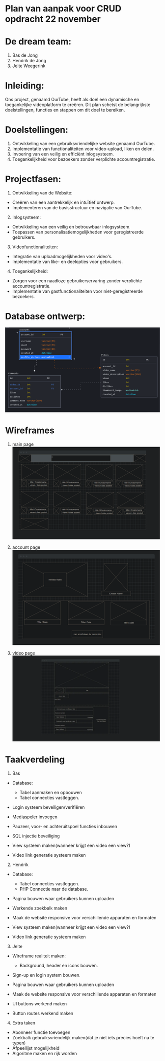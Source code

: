 # Plan van aanpak voor CRUD opdracht 22 november

# De dream team:

1. Bas de Jong
2. Hendrik de Jong
3. Jelte Weegerink

# Inleiding:

Ons project, genaamd OurTube, heeft als doel een dynamische en toegankelijke videoplatform te creëren. Dit plan schetst de belangrijkste doelstellingen, functies en stappen om dit doel te bereiken.

# Doelstellingen:

1. Ontwikkeling van een gebruiksvriendelijke website genaamd OurTube.
2. Implementatie van functionaliteiten voor video-upload, liken en delen.
3. Invoering van een veilig en efficiënt inlogsysteem.
4. Toegankelijkheid voor bezoekers zonder verplichte accountregistratie.

# Projectfasen:

1. Ontwikkeling van de Website:

- Creëren van een aantrekkelijk en intuïtief ontwerp.
- Implementeren van de basisstructuur en navigatie van OurTube.

2. Inlogsysteem:

- Ontwikkeling van een veilig en betrouwbaar inlogsysteem.
- Toepassen van personalisatiemogelijkheden voor geregistreerde gebruikers.

3. Videofunctionaliteiten:

- Integratie van uploadmogelijkheden voor video's.
- Implementatie van like- en deelopties voor gebruikers.

4. Toegankelijkheid:

- Zorgen voor een naadloze gebruikerservaring zonder verplichte accountregistratie.
- Implementatie van gastfunctionaliteiten voor niet-geregistreerde bezoekers.

# Database ontwerp:

![Alt text](images/databaseDesign.png?raw=true "Optional Title")

# Wireframes

1. main page
   ![Alt text](images/mainpagewireframe.png?raw=true "Optional Title")

2. account page
   ![Alt text](images/profilepage.png?raw=true "Optional Title")

3. video page
   ![Alt text](images/videoplayerpage.png?raw=true "Optional Title")

# Taakverdeling

1. Bas

- Database:

  - Tabel aanmaken en opbouwen
  - Tabel connecties vastleggen.

- Login systeem beveiligen/verifiëren
- Mediaspeler invoegen
- Pauzeer, voor- en achteruitspoel functies inbouwen
- SQL injectie beveiliging

- View systeem maken(wanneer krijgt een video een view?)
- Video link generatie systeem maken

2. Hendrik

- Database:

  - Tabel connecties vastleggen.
  - PHP Connectie naar de database.

- Pagina bouwen waar gebruikers kunnen uploaden

- Werkende zoekbalk maken

- Maak de website responsive voor verschillende apparaten en formaten

- View systeem maken(wanneer krijgt een video een view?)
- Video link generatie systeem maken

3. Jelte

- Wireframe realiteit maken:

  - Background, header en icons bouwen.

- Sign-up en login system bouwen.

- Pagina bouwen waar gebruikers kunnen uploaden

- Maak de website responsive voor verschillende apparaten en formaten
- UI buttons werkend maken
- Button routes werkend maken

4. Extra taken

- Abonneer functie toevoegen
- Zoekbalk gebruiksvriendelijk maken(dat je niet iets precies hoeft na te typen)
- Afpeellijst mogelijkheid
- Algoritme maken en rijk worden
